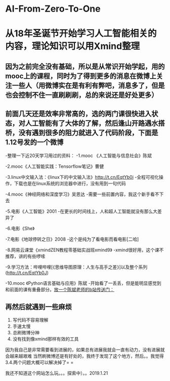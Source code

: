 # AI-From-Zero-To-One
# 从18年圣诞节开始学习人工智能相关的内容，理论知识可以用Xmind整理
## 因为之前完全没有基础，所以是从常识开始学起，用的mooc上的课程，同时为了得到更多的消息在微博上关注一些人（用微博实在是有利有弊吧，消息多了，但是也会控制不住一直刷刷刷，总的来说还是好处更多）
## 前面几天还是效率非常高的，选的两门课很快进入状态，对人工智能有了大体的了解，然后逢山开路遇水搭桥，没有遇到很多的阻力就进入了代码阶段，下面是1.12号发的一个微博

-整理一下近20天学习用过的资料：
 -1.mooc 《人工智能与信息社会》陈斌

 -2.mooc《人工智能实践：Tensorflow笔记》曹健

 -3.linux中文输入法：《linux下的中文输入法》http://t.cn/EqtYb0i
 -全程可视化操作，下载也是在linux系统的浏览器中进行，没有用到一句代码

 -4.mooc《神经网络和深度学习》吴恩达
 -需要一些前置内容，我这个新手看不下去

 -5.电影《人工智能》2001
 -在更长的时间线上，人和超人工智能就没有那么大差异了

 -6.电影《She》

 -7.电影《地球停转之日》2008
 -这个是纯为了看电影而看电影[二哈]

 -8.网易云课堂《xmindZEN教程零基础实战班xmind9》
 -xmind很好用，这个课不推荐，讲的有些啰嗦

 -9.学习方法：哔哩哔哩[《思维导图原理：人生与高手之差》]以及整个系列(http://t.cn/EqtYb0J)

 -10.mooc 《Python语言基础与应用》陈斌
 -开始看了一丢丢，但是能明显感觉到和前面的课有重叠部分。[放一个陈斌老师的b站传送门：](http://t.cn/EqtYb0X)
 ## 再然后就遇到一些麻烦
1. 写代码不容易理解
2. 手速太慢
3. 总刷微博分神
4. 没有找到像xmind那样有效的工具

因为我自己是非常需要看到进展的，如果总有进展我就会一直有动力，没有进展就会越来越艰难
当然刷微博还是有好处的，我终于发现了这个地方，然后。。我觉得3.4.两个问题大概可以解决掉了= =

我还不知道这个网站怎么玩。。。探索中）。。2019.1.21
